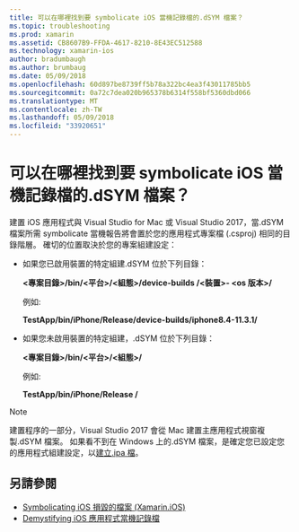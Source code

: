 ```yaml
---
title: 可以在哪裡找到要 symbolicate iOS 當機記錄檔的.dSYM 檔案？
ms.topic: troubleshooting
ms.prod: xamarin
ms.assetid: CB8607B9-FFDA-4617-8210-8E43EC512588
ms.technology: xamarin-ios
author: bradumbaugh
ms.author: brumbaug
ms.date: 05/09/2018
ms.openlocfilehash: 60d897be8739ff5b78a322bc4ea3f43011785bb5
ms.sourcegitcommit: 0a72c7dea020b965378b6314f558bf5360dbd066
ms.translationtype: MT
ms.contentlocale: zh-TW
ms.lasthandoff: 05/09/2018
ms.locfileid: "33920651"
---
```

# <a name="where-can-i-find-the-dsym-file-to-symbolicate-ios-crash-logs"></a>可以在哪裡找到要 symbolicate iOS 當機記錄檔的.dSYM 檔案？

建置 iOS 應用程式與 Visual Studio for Mac 或 Visual Studio 2017，當.dSYM 檔案所需 symbolicate 當機報告將會置於您的應用程式專案檔 (.csproj) 相同的目錄階層。 確切的位置取決於您的專案組建設定：

- 如果您已啟用裝置的特定組建.dSYM 位於下列目錄：

    **&lt;專案目錄&gt;/bin/&lt;平台&gt;/&lt;組態&gt;/device-builds /&lt;裝置&gt;- &lt;os 版本&gt;/**

    例如: 
  
    **TestApp/bin/iPhone/Release/device-builds/iphone8.4-11.3.1/**

- 如果您未啟用裝置的特定組建，.dSYM 位於下列目錄：

    **&lt;專案目錄&gt;/bin/&lt;平台&gt;/&lt;組態&gt;/**

    例如: 

    **TestApp/bin/iPhone/Release /**

> [!NOTE]
> 建置程序的一部分，Visual Studio 2017 會從 Mac 建置主應用程式視窗複製.dSYM 檔案。 如果看不到在 Windows 上的.dSYM 檔案，是確定您已設定您的應用程式組建設定，以[建立.ipa 檔](~/ios/deploy-test/app-distribution/ipa-support.md)。

## <a name="see-also"></a>另請參閱

- [Symbolicating iOS 損毀的檔案 (Xamarin.iOS)](http://jmillerdev.net/symbolicating-ios-crash-files-xamarin-ios/)
- [Demystifying iOS 應用程式當機記錄檔](https://www.raywenderlich.com/23704/demystifying-ios-application-crash-logs)

